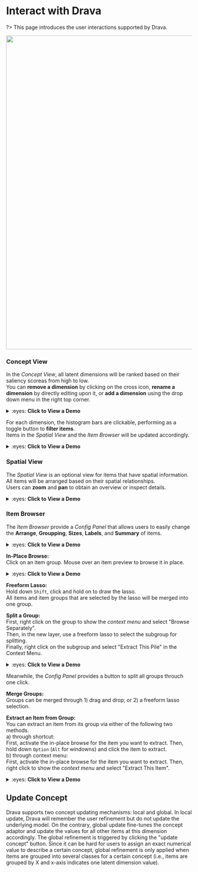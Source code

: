 # Interact with Drava
?> This page introduces the user interactions supported by Drava.

<img src='../assets/interface.png' width='850px' >

### Concept View

In the *Concept View*, all latent dimensions will be ranked based on their saliency scoreas from high to low.  
You can **remove a dimension** by clicking on the cross icon, **rename a dimension** by directly editing upon it, or **add a dimension** using the drop down menu in the right top corner. 


<details>
  <summary> :eyes: <b>Click to View a Demo</b> </summary>
  <div> 

[context_demo](../assets/context_demo.mp4 ':include :type=iframe width=600px height=300px')
  
  </div>
</details>

For each dimension, the histogram bars are clickable, performing as a toggle button to **filter items**.  
Items in the *Spatial View* and the *Item Browser* will be updated accordingly. 

<details>
  <summary> :eyes: <b>Click to View a Demo</b> </summary>
  <div> 

[context_demo](../assets/filter_demo.mp4 ':include :type=iframe width=600px height=500px')
  
  </div>
</details>

### Spatial View

The *Spatial View* is an optional view for items that have spatial information.
All items will be arranged based on their spatial relationships.  
Users can **zoom** and **pan** to obtain an overview or inspect details.

<details>
  <summary> :eyes: <b>Click to View a Demo</b> </summary>
  <div> 

[context_demo](../assets/spatial_demo.mp4 ':include :type=iframe width=600px height=350px')
  
  </div>
</details>

### Item Browser

The *Item Browser* provide a *Config Panel* that allows users to easily change the **Arrange**, **Groupping**, **Sizes**, **Labels**, and **Summary** of items.

<details>
  <summary> :eyes: <b>Click to View a Demo</b> </summary>
  <div> 

[context_demo](../assets/config_demo.mp4 ':include :type=iframe width=600px height=500px')
  
  </div>
</details>

**In-Place Browse:**  
Click on an item group. Mouse over an item preview to browse it in place.

<details>
  <summary> :eyes: <b>Click to View a Demo</b> </summary>
  <div> 

[context_demo](../assets/inplace_demo.mp4 ':include :type=iframe width=600px height=500px')
  
  </div>
</details>

**Freeform Lasso:**  
Hold down `Shift`, click and hold on to draw the lasso.  
All items and item groups that are selected by the lasso will be merged into one group. 

**Split a Group:**   
First, right click on the group to show the *context menu* and select "Browse Separately".  
Then, in the new layer, use a freeform lasso to select the subgroup for splitting.  
Finally, right click on the subgroup and select "Extract This Pile" in the Context Menu.

<details>
  <summary> :eyes: <b>Click to View a Demo</b> </summary>
  <div> 

[context_demo](../assets/split_demo.mp4 ':include :type=iframe width=600px height=500px')
  
  </div>
</details>

Meanwhile, the *Config Panel* provides a button to split all groups throuch one click.

**Merge Groups:**  
Groups can be merged through 1) drag and drop; or 2) a freeform lasso selection.

**Extract an Item from Group:**  
You can extract an item from its group via either of the following two methods.  
a) through shortcut:  
First, activate the in-place browse for the item you want to extract.
Then, hold down `Option` (`Alt` for windowns) and click the item to extract.  
b) through context menu:  
First, activate the in-place browse for the item you want to extract.
Then, right click to show the *context menu* and select "Extract This Item".

<details>
  <summary> :eyes: <b>Click to View a Demo</b> </summary>
  <div> 

[context_demo](../assets/extract_demo.mp4 ':include :type=iframe width=600px height=500px')
  
  </div>
</details>

## Update Concept

Drava supports two concept updating mechanisms: local and global.
In local update, Drava will remember the user refinement but do not update the underlying model. On the contrary, global update fine-tunes the
concept adaptor and update the values for all other items at this dimension accordingly. 
The global refinement is triggered by clicking the "update concept" button. Since it can be hard for users to assign an exact numerical
value to describe a certain concept, global refinement is only applied when items are grouped into several classes for a
certain concept (i.e., items are grouped by X and x-axis indicates one latent dimension value).
